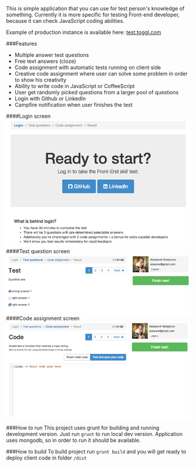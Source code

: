 This is simple application that you can use for test person's knowledge of something.
Currently it is more specific for testing Front-end developer, because it can check JavaScript coding abilities.


Example of production instance is available here: [test.toggl.com](test.toggl.com)

###Features
* Multiple answer test questions
* Free text answers (cloze)
* Code assignment with automatic tests running on client side
* Creative code assignment where user can solve some problem in order to show his creativity
* Ability to write code in JavaScript or CoffeeScript
* User get randomly picked questions from a larger pool of questions
* Login with Github or LinkedIn
* Campfire notification when user finishes the test

####Login screen
![Login screen](/images/Screenshot1.png "Login screen")
####Test question screen
![Test assignment](/images/Screenshot2.png "Test assignment")
####Code assignment screen
![Code assignment](/images/Screenshot3.png "Code assignment")

###How to run
This project uses grunt for building and running development version.
Just run `grunt` to run local dev version. Application uses mongodb, so in order to run it should be available.

###How to build
To build project run `grunt build` and you will get ready to deploy client code in folder `/dist`
